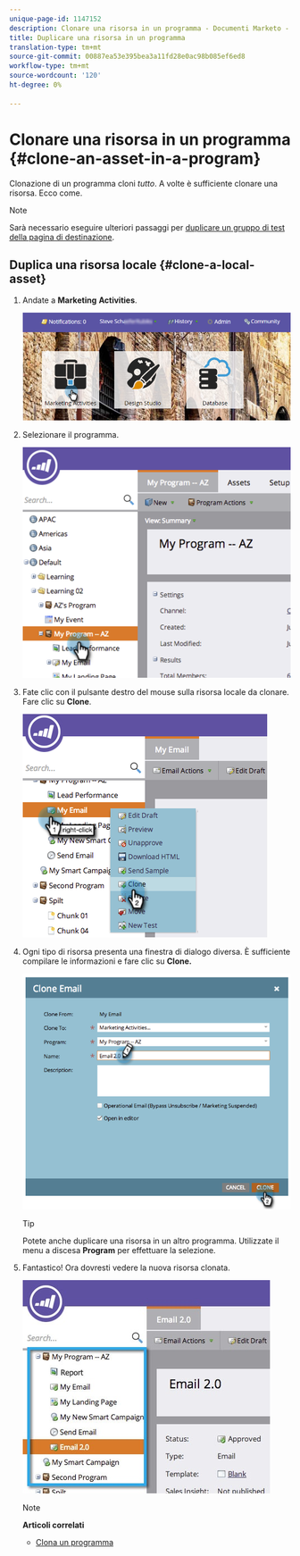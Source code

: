 ```yaml
---
unique-page-id: 1147152
description: Clonare una risorsa in un programma - Documenti Marketo - Documentazione del prodotto
title: Duplicare una risorsa in un programma
translation-type: tm+mt
source-git-commit: 00887ea53e395bea3a11fd28e0ac98b085ef6ed8
workflow-type: tm+mt
source-wordcount: '120'
ht-degree: 0%

---
```



# Clonare una risorsa in un programma {#clone-an-asset-in-a-program}

Clonazione di un programma cloni *tutto*. A volte è sufficiente clonare una risorsa. Ecco come.

>[!NOTE]
>
>Sarà necessario eseguire ulteriori passaggi per [duplicare un gruppo di test della pagina di destinazione](../../../../product-docs/demand-generation/landing-pages/landing-page-actions/cloning-a-landing-page-test-group.md).

## Duplica una risorsa locale {#clone-a-local-asset}

1. Andate a **Marketing** **Activities**.

   ![](assets/login-marketing-activities.png)

1. Selezionare il programma.

   ![](assets/image2014-9-23-15-3a56-3a12.png)

1. Fate clic con il pulsante destro del mouse sulla risorsa locale da clonare. Fare clic su **Clone**.

   ![](assets/image2014-9-23-15-3a56-3a25.png)

1. Ogni tipo di risorsa presenta una finestra di dialogo diversa. È sufficiente compilare le informazioni e fare clic su **Clone.**

   ![](assets/image2014-9-23-15-3a56-3a34.png)

   >[!TIP]
   >
   >Potete anche duplicare una risorsa in un altro programma. Utilizzate il menu a discesa **Program** per effettuare la selezione.

1. Fantastico! Ora dovresti vedere la nuova risorsa clonata.

   ![](assets/report.jpg)

   >[!NOTE]
   >
   >**Articoli correlati**
   >
   >    
   >    
   >    * [Clona un programma](clone-a-program.md)



